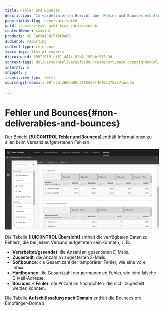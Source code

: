 ```yaml
---
title: Fehler und Bounces
description: 'Im vordefinierten Bericht über Fehler und Bounces erhalten Sie Informationen zu Fehlern, die während des Versands aufgetreten sind. '
page-status-flag: never-activated
uuid: b70ae9ec-b659-42bf-b663-73615307005b
contentOwner: sauviat
products: SG_CAMPAIGN/STANDARD
audience: reporting
content-type: reference
topic-tags: list-of-reports
discoiquuid: 3567f9f9-ef57-441c-8844-198bbf962c9d
context-tags: deliveryNonDeliverablesBouncesReport,main;campaignNonDeliverablesBouncesReport,main;programNonDeliverablesBouncesReport,main
internal: n
snippet: y
translation-type: tm+mt
source-git-commit: 00fc2e12669a00c788355ef4e492375957cdad2e

---
```



# Fehler und Bounces{#non-deliverables-and-bounces}

Der Bericht **[!UICONTROL Fehler und Bounces]** enthält Informationen zu allen beim Versand aufgetretenen Fehlern.

![](assets/delivery_reports_7.png)

Die Tabelle **[!UICONTROL Übersicht]** enthält die verfügbaren Daten zu Fehlern, die bei jedem Versand aufgetreten sein könnten, z. B.:

* **Verarbeitet/gesendet**: die Anzahl an gesendeten E-Mails.
* **Zugestellt**: die Anzahl an zugestellten E-Mails.
* **Softbounce**: die Gesamtzahl der temporären Fehler, wie eine volle Inbox.
* **Hardbounce**: die Gesamtzahl der permanenten Fehler, wie eine falsche E-Mail-Adresse.
* **Bounces + Fehler**: die Anzahl an Nachrichten, die nicht zugestellt werden konnten.

Die Tabelle **Aufschlüsselung nach Domain** enthält die Bounces pro Empfänger-Domain.
